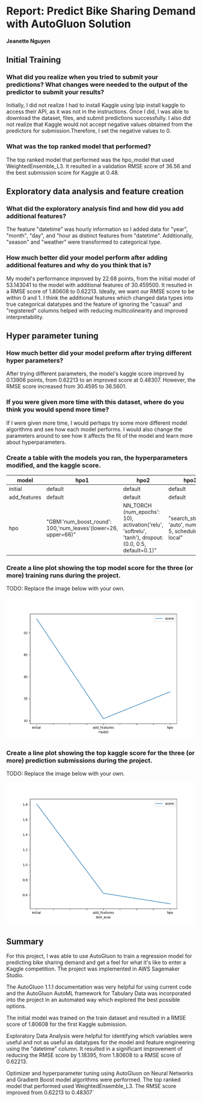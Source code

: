 # Report: Predict Bike Sharing Demand with AutoGluon Solution
#### Jeanette Nguyen

## Initial Training
### What did you realize when you tried to submit your predictions? What changes were needed to the output of the predictor to submit your results?
Initially, I did not realize I had to install Kaggle using !pip install kaggle  to access their API, as it was not in the instructions. Once I did, I was able to download the dataset, files, and submit predictions successfully. I also did not realize that Kaggle would not accept negative values obtained from the predictors for submission.Therefore, I set the negative values to 0.

### What was the top ranked model that performed?
The top ranked model that performed was the hpo_model that used WeightedEnsemble_L3. It resulted in a validation RMSE score of 36.56 and the best submission score for Kaggle at 0.48.

## Exploratory data analysis and feature creation
### What did the exploratory analysis find and how did you add additional features?
The feature "datetime" was hourly information so I added data for "year", "month", "day", and "hour as distinct features from "datetime". Additionally, "season" and "weather" were transformed to categorical type.

### How much better did your model perform after adding additional features and why do you think that is?
My model's performance improved by 22.68 points, from the initial model of 53.143041 to the model with additional features of 30.459500. It resulted in a RMSE score of 1.80608 to 0.62213. Ideally, we want our RMSE score to be within 0 and 1. I think the additional features which changed data types into true categorical datatypes and the feature of ignoring the "casual" and "registered" columns helped with reducing multicolinearity and improved interpretability.

## Hyper parameter tuning
### How much better did your model preform after trying different hyper parameters?
After trying different parameters, the model's kaggle score improved by 0.13906 points, from 0.62213 to an improved score at 0.48307. However, the RMSE score increased from 30.4595 to 36.5601. 


### If you were given more time with this dataset, where do you think you would spend more time?
If I were given more time, I would perhaps try some more different model algorithms and see how each model performs. I would also change the parameters around to see how it affects the fit of the model and learn more about hyperparameters.

### Create a table with the models you ran, the hyperparameters modified, and the kaggle score.
|model|hpo1|hpo2|hpo3|score|
|--|--|--|--|--|
|initial|default|default|default|1.80608|
|add_features|default|default|default|0.62213|
|hpo|"GBM:'num_boost_round': 100,'num_leaves'(lower=26, upper=66)"|NN_TORCH (num_epochs': 10), activation('relu', 'softrelu', 'tanh'), dropout:(0.0, 0.5, default=0.1)"|"search_strategy: 'auto', num_trials: 5, scheduler: local"|0.48307|

### Create a line plot showing the top model score for the three (or more) training runs during the project.

TODO: Replace the image below with your own.

![model_train_score.png](img/model_train_score.png)

### Create a line plot showing the top kaggle score for the three (or more) prediction submissions during the project.

TODO: Replace the image below with your own.

![model_test_score.png](img/model_test_score.png)

## Summary
For this project, I was able to use AutoGluon to train a regression model for predicting bike sharing demand and get a feel for what it's like to enter a Kaggle competition. The project was implemented in AWS Sagemaker Studio.

The AutoGluon 1.1.1 documentation was very helpful for using current code and the AutoGluon AutoML framework for Tabulary Data was incorporated into the project in an automated way which explored the best possible options.

The initial model was trained on the train dataset and resulted in a RMSE score of 1.80608 for the first Kaggle submission.

Exploratory Data Analysis were helpful for identifying which variables were useful and not as useful as datatypes for the model and feature engineering using the "datetime" column. It resulted in a significant improvement of reducing the RMSE score by 1.18395, from 1.80608 to a RMSE score of 0.62213.

Optimizer and hyperparameter tuning using AutoGluon on Neural Networks and Gradient Boost model algorithms were performed. The top ranked model that performed used WeightedEnsemble_L3. The RMSE score improved from 0.62213 to 0.48307`

